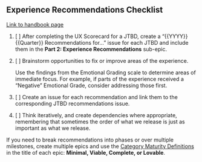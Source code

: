 <!--
# This is a template for Part 2 of UX Scorecards. 
# The issue title should be: Part 2: Experience Recommendations for [STAGE GROUP] - [JTBD]] 

-->

## Experience Recommendations Checklist

[Link to handbook page](https://about.gitlab.com/handbook/engineering/ux/experience-baseline-recommendations/)
1. [ ] After completing the UX Scorecard for a JTBD, create a “{{YYYY}}{{Quarter}} Recommendations for…” issue for each JTBD and include them in the **Part 2: Experience Recommendations** sub-epic.
1. [ ] Brainstorm opportunities to fix or improve areas of the experience.

   Use the findings from the Emotional Grading scale to determine areas of immediate focus. For example, if parts of the experience received a “Negative” Emotional Grade, consider addressing those first. 
1. [ ] Create an issue for each recommendation and link them to the corresponding JTBD recommendations issue. 
1. [ ] Think iteratively, and create dependencies where appropriate, remembering that sometimes the order of what we release is just as important as what we release.
 
If you need to break recommendations into phases or over multiple milestones, create multiple epics and use the [Category Maturity Definitions](/direction/maturity/) in the title of each epic: **Minimal, Viable, Complete, or Lovable**.

